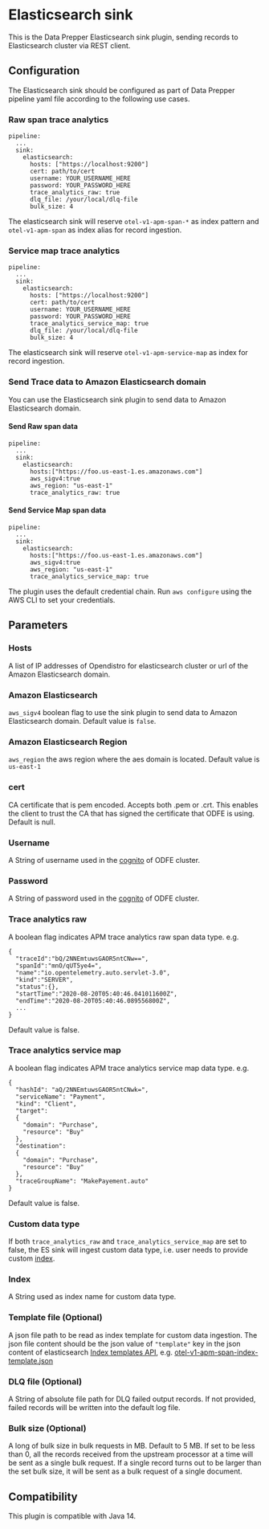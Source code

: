 # Elasticsearch sink

This is the Data Prepper Elasticsearch sink plugin, sending records to Elasticsearch cluster via REST client.

## Configuration

The Elasticsearch sink should be configured as part of Data Prepper pipeline yaml file according to the following use cases.

### Raw span trace analytics

```$xslt
pipeline:
  ...
  sink:
    elasticsearch:
      hosts: ["https://localhost:9200"]
      cert: path/to/cert
      username: YOUR_USERNAME_HERE
      password: YOUR_PASSWORD_HERE
      trace_analytics_raw: true
      dlq_file: /your/local/dlq-file
      bulk_size: 4
```

The elasticsearch sink will reserve `otel-v1-apm-span-*` as index pattern and `otel-v1-apm-span` as index alias for record ingestion.

### Service map trace analytics

```$xslt
pipeline:
  ...
  sink:
    elasticsearch:
      hosts: ["https://localhost:9200"]
      cert: path/to/cert
      username: YOUR_USERNAME_HERE
      password: YOUR_PASSWORD_HERE
      trace_analytics_service_map: true
      dlq_file: /your/local/dlq-file
      bulk_size: 4
```

The elasticsearch sink will reserve `otel-v1-apm-service-map` as index for record ingestion.

### Send Trace data to Amazon Elasticsearch domain

You can use the Elasticsearch sink plugin to send data to Amazon Elasticsearch domain. 

#### Send Raw span data 

```$xslt
pipeline:
  ...
  sink:
    elasticsearch:
      hosts:["https://foo.us-east-1.es.amazonaws.com"]
      aws_sigv4:true
      aws_region: "us-east-1"
      trace_analytics_raw: true
```

#### Send Service Map span data 

```$xslt
pipeline:
  ...
  sink:
    elasticsearch:
      hosts:["https://foo.us-east-1.es.amazonaws.com"]
      aws_sigv4:true
      aws_region: "us-east-1"
      trace_analytics_service_map: true
```

The plugin uses the default credential chain. Run `aws configure` using the AWS CLI to set your credentials. 


## Parameters

### Hosts

A list of IP addresses of Opendistro for elasticsearch cluster or url of the Amazon Elasticsearch domain.

### Amazon Elasticsearch

`aws_sigv4` boolean flag to use the sink plugin to send data to Amazon Elasticsearch domain. Default value is `false`. 

### Amazon Elasticsearch Region

`aws_region` the aws region where the aes domain is located. Default value is `us-east-1`

### cert
CA certificate that is pem encoded. Accepts both .pem or .crt. This enables the client to trust the CA that has signed the certificate that ODFE is using.
Default is null. 

### Username

A String of username used in the [cognito](https://opendistro.github.io/for-elasticsearch-docs/docs/security/access-control/users-roles) of ODFE cluster.

### Password

A String of password used in the [cognito](https://opendistro.github.io/for-elasticsearch-docs/docs/security/access-control/users-roles) of ODFE cluster.

### Trace analytics raw

A boolean flag indicates APM trace analytics raw span data type. e.g.

```$xslt
{
  "traceId":"bQ/2NNEmtuwsGAOR5ntCNw==",
  "spanId":"mnO/qUT5ye4=",
  "name":"io.opentelemetry.auto.servlet-3.0",
  "kind":"SERVER",
  "status":{},
  "startTime":"2020-08-20T05:40:46.041011600Z",
  "endTime":"2020-08-20T05:40:46.089556800Z",
  ...
}
```

Default value is false.

### Trace analytics service map

A boolean flag indicates APM trace analytics service map data type. e.g.

```$xslt
{
  "hashId": "aQ/2NNEmtuwsGAOR5ntCNwk=",
  "serviceName": "Payment",
  "kind": "Client",
  "target":
  {
    "domain": "Purchase",
    "resource": "Buy"
  },
  "destination":
  {
    "domain": "Purchase",
    "resource": "Buy"
  },
  "traceGroupName": "MakePayement.auto"
}
```

Default value is false. 

### Custom data type

If both `trace_analytics_raw` and `trace_analytics_service_map` are set to false, the ES sink will ingest custom data type, i.e.
user needs to provide custom [index](#index).

### <a name="index"></a>Index

A String used as index name for custom data type.

### <a name="template_file"></a>Template file (Optional)

A json file path to be read as index template for custom data ingestion. The json file content should be the json value of
`"template"` key in the json content of elasticsearch [Index templates API](https://www.elastic.co/guide/en/elasticsearch/reference/7.8/index-templates.html), 
e.g. [otel-v1-apm-span-index-template.json](https://github.com/opendistro-for-elasticsearch/simple-ingest-transformation-utility-pipeline/blob/master/dataPrepper-plugins/elasticsearch/src/main/resources/otel-v1-apm-span-index-template.json)

### DLQ file (Optional)

A String of absolute file path for DLQ failed output records. 
If not provided, failed records will be written into the default log file.

### Bulk size (Optional)

A long of bulk size in bulk requests in MB. Default to 5 MB. If set to be less than 0, 
all the records received from the upstream processor at a time will be sent as a single bulk request. 
If a single record turns out to be larger than the set bulk size, it will be sent as a bulk request of a single document.

## Compatibility

This plugin is compatible with Java 14.